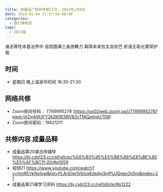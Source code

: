```yaml
---
title: 成量品广释共修第51次--2023年1月8日
date: 2023-01-04 21:57:04-08:00
categories:
  - 慧灯禅修班
tags:
  - 2015届
---
```



诸法等性本基法界中 自现圆满三身游舞力 离障本来怙主龙钦巴 祈请无垢光尊常护我

## 时间

* 星期日 晚上温哥华时间 18:30-21:30

## 网络共修

* Zoom房间号码： 7789995278 (https://us02web.zoom.us/j/7789995278?pwd=VjZmbWJFY2k2K0E5RVB2cTNIQmhqUT09)
* Zoom房间密码：19621211

## 共修内容 成量品释

* 成量品第20课法师辅导 https://bj.cxb123.cc/ref/sllclp/%E6%B3%95%E5%B8%88%E8%BE%85%E5%AF%BC11-20/#p1059
* 视频21 https://www.youtube.com/watch?v=hmREVkNotsw&list=PLAnEIprIVklcq8zkdjq3ojPUJQgex2n5m&index=21
* 成量品第21课学习资料 https://bj.cxb123.cc/ref/sllclp/#p1222